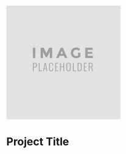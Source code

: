 <img src="./portfolio/image_segmentation/assets/readme.png" alt="app_image" width="300"/>

# Project Title